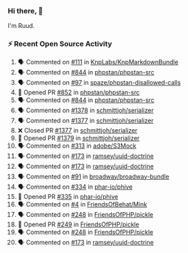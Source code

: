 ### Hi there, 👋

I'm Ruud.
 
### :zap: Recent Open Source Activity

<!--START_SECTION:activity-->
1. 🗣 Commented on [#111](https://github.com/KnpLabs/KnpMarkdownBundle/issues/111) in [KnpLabs/KnpMarkdownBundle](https://github.com/KnpLabs/KnpMarkdownBundle)
2. 🗣 Commented on [#844](https://github.com/phpstan/phpstan-src/issues/844) in [phpstan/phpstan-src](https://github.com/phpstan/phpstan-src)
3. 🗣 Commented on [#97](https://github.com/spaze/phpstan-disallowed-calls/issues/97) in [spaze/phpstan-disallowed-calls](https://github.com/spaze/phpstan-disallowed-calls)
4. 💪 Opened PR [#852](https://github.com/phpstan/phpstan-src/pull/852) in [phpstan/phpstan-src](https://github.com/phpstan/phpstan-src)
5. 🗣 Commented on [#844](https://github.com/phpstan/phpstan-src/issues/844) in [phpstan/phpstan-src](https://github.com/phpstan/phpstan-src)
6. 🗣 Commented on [#1378](https://github.com/schmittjoh/serializer/issues/1378) in [schmittjoh/serializer](https://github.com/schmittjoh/serializer)
7. 🗣 Commented on [#1377](https://github.com/schmittjoh/serializer/issues/1377) in [schmittjoh/serializer](https://github.com/schmittjoh/serializer)
8. ❌ Closed PR [#1377](https://github.com/schmittjoh/serializer/pull/1377) in [schmittjoh/serializer](https://github.com/schmittjoh/serializer)
9. 💪 Opened PR [#1379](https://github.com/schmittjoh/serializer/pull/1379) in [schmittjoh/serializer](https://github.com/schmittjoh/serializer)
10. 🗣 Commented on [#313](https://github.com/adobe/S3Mock/issues/313) in [adobe/S3Mock](https://github.com/adobe/S3Mock)
11. 🗣 Commented on [#173](https://github.com/ramsey/uuid-doctrine/issues/173) in [ramsey/uuid-doctrine](https://github.com/ramsey/uuid-doctrine)
12. 🗣 Commented on [#173](https://github.com/ramsey/uuid-doctrine/issues/173) in [ramsey/uuid-doctrine](https://github.com/ramsey/uuid-doctrine)
13. 🗣 Commented on [#91](https://github.com/broadway/broadway-bundle/issues/91) in [broadway/broadway-bundle](https://github.com/broadway/broadway-bundle)
14. 🗣 Commented on [#334](https://github.com/phar-io/phive/issues/334) in [phar-io/phive](https://github.com/phar-io/phive)
15. 💪 Opened PR [#335](https://github.com/phar-io/phive/pull/335) in [phar-io/phive](https://github.com/phar-io/phive)
16. 🗣 Commented on [#4](https://github.com/FriendsOfBehat/Mink/issues/4) in [FriendsOfBehat/Mink](https://github.com/FriendsOfBehat/Mink)
17. 🗣 Commented on [#248](https://github.com/FriendsOfPHP/pickle/issues/248) in [FriendsOfPHP/pickle](https://github.com/FriendsOfPHP/pickle)
18. 💪 Opened PR [#249](https://github.com/FriendsOfPHP/pickle/pull/249) in [FriendsOfPHP/pickle](https://github.com/FriendsOfPHP/pickle)
19. 🗣 Commented on [#248](https://github.com/FriendsOfPHP/pickle/issues/248) in [FriendsOfPHP/pickle](https://github.com/FriendsOfPHP/pickle)
20. 🗣 Commented on [#173](https://github.com/ramsey/uuid-doctrine/issues/173) in [ramsey/uuid-doctrine](https://github.com/ramsey/uuid-doctrine)
<!--END_SECTION:activity-->
